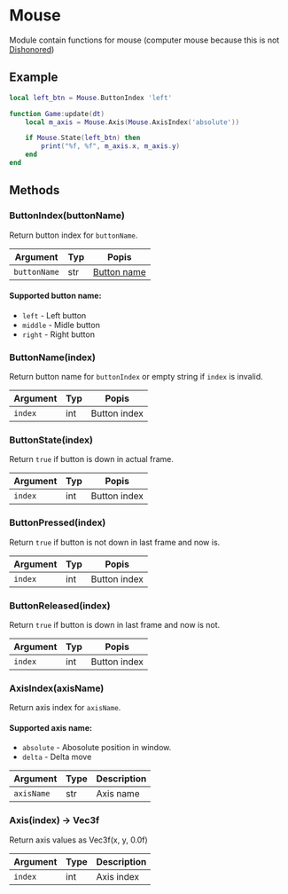 # Mouse

Module contain functions for mouse (computer mouse because this is not [Dishonored][dishonored])

## Example

```lua
local left_btn = Mouse.ButtonIndex 'left'

function Game:update(dt)
    local m_axis = Mouse.Axis(Mouse.AxisIndex('absolute'))

    if Mouse.State(left_btn) then
        print("%f, %f", m_axis.x, m_axis.y)
    end
end 
```

## Methods

### ButtonIndex(buttonName)

Return button index for `buttonName`.

Argument     | Typ | Popis
-------------|-----|----------------------------
`buttonName` | str | [Button name](#button-name)

#### Supported button name:

* `left` - Left button
* `middle` - Midle button
* `right` - Right button

### ButtonName(index)

Return button name for `buttonIndex` or empty string if `index` is invalid.

Argument       | Typ | Popis
---------------|-----|---------------
`index` | int | Button index

### ButtonState(index)

Return `true` if button is down in actual frame.

Argument      | Typ | Popis
--------------|-----|--------------
`index` | int | Button index

### ButtonPressed(index)

Return `true` if button is not down in last frame and now is.

Argument      | Typ | Popis
--------------|-----|--------------
`index` | int | Button index

### ButtonReleased(index)

Return `true` if button is down in last frame and now is not.

Argument      | Typ | Popis
--------------|-----|--------------
`index` | int | Button index


### AxisIndex(axisName)

Return axis index for `axisName`.

#### Supported axis name:

* `absolute` - Abosolute position in window.
* `delta` - Delta move

Argument     | Type | Description
-------------|------|---------------
`axisName` | str  | Axis name

### Axis(index) -> Vec3f

Return axis values as Vec3f(x, y, 0.0f)

Argument  | Type | Description
----------|------|---------------
`index`   | int  | Axis index


[dishonored]: https://www.wikipedia.org/wiki/Dishonored
